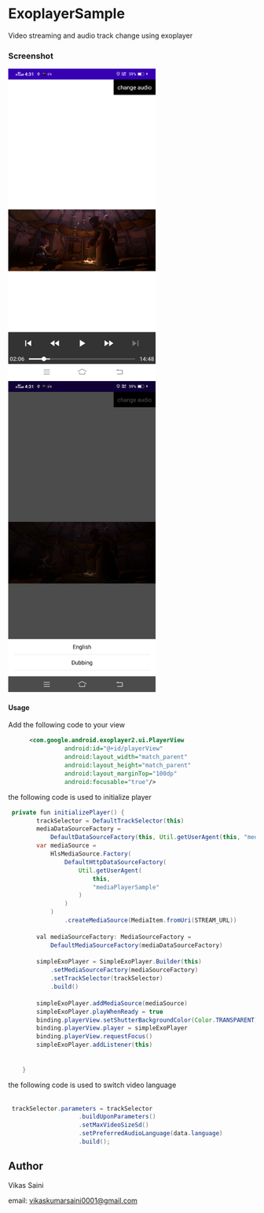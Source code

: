 # ExoplayerSample
Video streaming and audio track change using exoplayer

### Screenshot
<img src="https://github.com/sainivik/ExoplayerSample/blob/master/app/screenshots/home.png" width="300px" height="632px"/>
<img src="https://github.com/sainivik/ExoplayerSample/blob/master/app/screenshots/language.png" width="300px" height="632px"/>

#### Usage

Add the following code to your view

```xml
      <com.google.android.exoplayer2.ui.PlayerView
                android:id="@+id/playerView"
                android:layout_width="match_parent"
                android:layout_height="match_parent"
                android:layout_marginTop="100dp"
                android:focusable="true"/>
```

 the following code is used to initialize player

```java
 private fun initializePlayer() {
        trackSelector = DefaultTrackSelector(this)
        mediaDataSourceFactory =
            DefaultDataSourceFactory(this, Util.getUserAgent(this, "mediaPlayerSample"))
        var mediaSource =
            HlsMediaSource.Factory(
                DefaultHttpDataSourceFactory(
                    Util.getUserAgent(
                        this,
                        "mediaPlayerSample"
                    )
                )
            )
                .createMediaSource(MediaItem.fromUri(STREAM_URL))

        val mediaSourceFactory: MediaSourceFactory =
            DefaultMediaSourceFactory(mediaDataSourceFactory)

        simpleExoPlayer = SimpleExoPlayer.Builder(this)
            .setMediaSourceFactory(mediaSourceFactory)
            .setTrackSelector(trackSelector)
            .build()

        simpleExoPlayer.addMediaSource(mediaSource)
        simpleExoPlayer.playWhenReady = true
        binding.playerView.setShutterBackgroundColor(Color.TRANSPARENT)
        binding.playerView.player = simpleExoPlayer
        binding.playerView.requestFocus()
        simpleExoPlayer.addListener(this)


    }
```
the following code is used to switch video language

```java

 trackSelector.parameters = trackSelector
                    .buildUponParameters()
                    .setMaxVideoSizeSd()
                    .setPreferredAudioLanguage(data.language)
                    .build();
```



## Author

Vikas Saini

email: vikaskumarsaini0001@gmail.com


